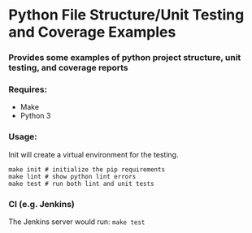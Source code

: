 # Python File Structure/Unit Testing and Coverage Examples

### Provides some examples of python project structure, unit testing, and coverage reports

### Requires:
* Make
* Python 3

### Usage: 

Init will create a virtual environment for the testing.

```shell
make init # initialize the pip requirements
make lint # show python lint errors
make test # run both lint and unit tests
```

### CI (e.g. Jenkins)

The Jenkins server would run:
``` make test ```
